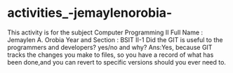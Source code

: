 # activities_-jemaylenorobia-
This activity is for the subject Computer Programming II
Full Name : Jemaylen A. Orobia
Year and Section : BSIT II-1
Did the GIT is useful to the programmers and developers? yes/no and why?
Ans:Yes, because GIT tracks the changes you make to files, so you have a record of what has been done,and you can revert to specific versions should you ever need to.
